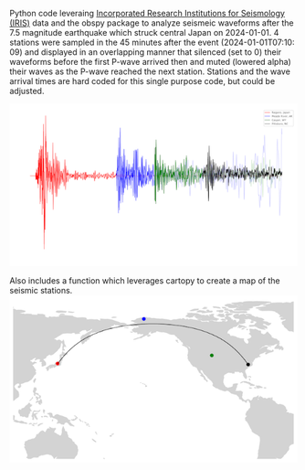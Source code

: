 Python code leveraing [Incorporated Research Institutions for Seismology (IRIS)](https://www.iris.edu/app/station_monitor/) data and the obspy package to analyze seismeic waveforms after the 7.5 magnitude earthquake
which struck central Japan on 2024-01-01. 4 stations were sampled in the 45 minutes after the event 
 (2024-01-01T07:10: 09) and displayed in an overlapping manner that silenced (set to 0) their waveforms before the first P-wave arrived then
and muted (lowered alpha) their waves as the P-wave reached the next station. Stations and the wave arrival times are
hard coded for this single purpose code, but could be adjusted.


![image](images/waveforms.png)

Also includes a function which leverages cartopy to create a map of the seismic stations.
![image](images/map.png)

